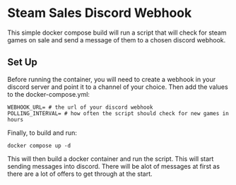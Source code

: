 # Steam Sales Discord Webhook

This simple docker compose build will run a script that will check for steam games on sale and send a message of them to a chosen discord webhook.

## Set Up
Before running the container, you will need to create a webhook in your discord server and point it to a channel of your choice. 
Then add the values to the docker-compose.yml:
```
WEBHOOK_URL= # the url of your discord webhook
POLLING_INTERVAL= # how often the script should check for new games in hours
```
Finally, to build and run:

```
docker compose up -d
```

This will then build a docker container and run the script. This will start sending messages into discord. There will be alot of messages at first as there are a lot of offers to get through at the start.

